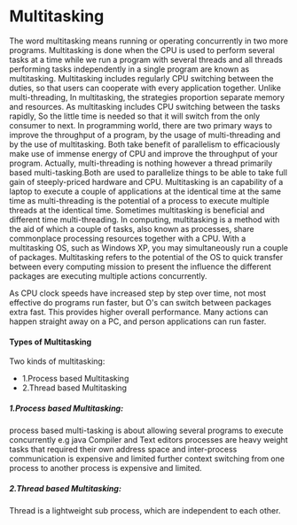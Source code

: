 # Multitasking

The word multitasking means running or operating concurrently in two more programs. Multitasking is done when the CPU is used to perform several tasks at a time while we run a program with several threads and all threads performing tasks independently in a single program are known as multitasking. Multitasking includes regularly CPU switching between the duties, so that users can cooperate with every application together. Unlike multi-threading, In multitasking, the strategies proportion separate memory and resources. As multitasking includes CPU switching between the tasks rapidly, So the little time is needed so that it will switch from the only consumer to next. In programming world, there are two primary ways to improve the throughput of a program, by the usage of multi-threading and by the use of multitasking. Both take benefit of parallelism to efficaciously make use of immense energy of CPU and improve the throughput of your program. Actually, multi-threading is nothing however a thread primarily based multi-tasking.Both are used to parallelize things to be able to take full gain of steeply-priced hardware and CPU. Multitasking is an capability of a laptop to execute a couple of applications at the identical time at the same time as multi-threading is the potential of a process to execute multiple threads at the identical time. Sometimes multitasking is beneficial and different time multi-threading. In computing, multitasking is a method with the aid of which a couple of tasks, also known as processes, share commonplace processing resources together with a CPU. With a multitasking OS, such as Windows XP, you may simultaneously run a couple of packages. Multitasking refers to the potential of the OS to quick transfer between every computing mission to present the influence the different packages are executing multiple actions concurrently.


As CPU clock speeds have increased step by step over time, not most effective do programs run faster, but O's can switch between packages extra fast. This provides higher overall performance. Many actions can happen straight away on a PC, and person applications can run faster.

#### Types of Multitasking
Two kinds of multitasking:
- 1.Process based Multitasking
- 2.Thread based Multitasking

##### 1.Process based Multitasking:
process based multi-tasking is about allowing several programs to execute concurrently e.g java Compiler and Text editors processes are heavy weight tasks that required their own address space and inter-process communication is expensive and limited further context switching from one process to another process is expensive and limited.
##### 2.Thread based Multitasking:
Thread is a lightweight sub process, which are independent to each other.

